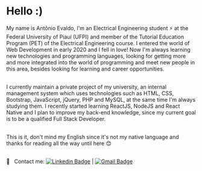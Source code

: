# Hello :)

My name is Antônio Evaldo, I'm an Electrical Engineering student ⚡ at the Federal University of Piauí (UFPI) and member of the Tutorial Education Program (PET) of the Electrical Engineering course. I entered the world of Web Development in early 2020 and I fell in love! Now I'm always learning new technologies and programming languages, looking for getting more and more integrated into the world of programming and meet new people in this area, besides looking for learning and career opportunities.

 <br/> I currently maintain a private project of my university, an internal management system which uses technologies such as HTML, CSS, Bootstrap, JavaScript, jQuery, PHP and MySQL, at the same time I'm always studying them. I recently started learning ReactJS, NodeJS and React Native and I plan to improve my back-end knowledge, since my current goal is to be a qualified Full Stack Developer.
 
 <br /> This is it, don't mind my English since it's not my native language and thanks for reading all the way until here 😊

 <br/> :email: &nbsp; Contact me: [![Linkedin Badge](https://img.shields.io/badge/-LinkedIn-blue?style=flat-square&logo=Linkedin&logoColor=white&link=https://www.linkedin.com/in/antonio-evaldo/)](https://www.linkedin.com/in/antonio-evaldo/) 
| 
[![Gmail Badge](https://img.shields.io/badge/-gmail-c14438?style=flat-square&logo=Gmail&logoColor=white&link=mailto:antonioevaldo349@gmail.com)](mailto:antonioevaldo349@gmail.com)

<!--
**antonio-evaldo/antonio-evaldo** is a ✨ _special_ ✨ repository because its `README.md` (this file) appears on your GitHub profile.

Here are some ideas to get you started:

- 🔭 I’m currently working on ...
- 🌱 I’m currently learning ...
- 👯 I’m looking to collaborate on ...
- 🤔 I’m looking for help with ...
- 💬 Ask me about ...
- 📫 How to reach me: ...
- 😄 Pronouns: ...
- ⚡ Fun fact: ...
-->

